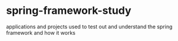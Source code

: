 # spring-framework-study
applications and projects used to test out and understand the spring framework and how it works
